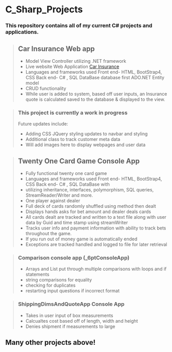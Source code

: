# C_Sharp_Projects
### This repository contains all of my current C# projects and applications.

> ## Car Insurance Web app
> - Model View Controller utilizing .NET framework
> - Live website Web Application [Car Insurance](https://carinsurancequotecalculatingapp.azurewebsites.net)
> - Languages and frameworks used Front end- HTML, BootStrap4, CSS Back end- C# , SQL DataBase database first ADO.NET Entity model 
> - CRUD functionality
> - While user is added to system, based off user inputs, an Insurance quote is calculated saved to the database & displayed to the view.

> ### This project is currently a work in progress 
> Future updates include:
> - Adding CSS JQuery styling updates to navbar and styling 
> - Additional class to track customer meta data
> - Will add images here to display webpages and user data


> ## Twenty One Card Game Console App
> - Fully functional twenty one card game 
> - Languages and frameworks used Front end- HTML, BootStrap4, CSS Back end- C# , SQL DataBase with 
> - utilizing inheritance, interfaces, polymorphism, SQL queries, StreamReader/Writer and more.
> - One player against dealer 
> - Full deck of cards randomly shuffled using method then dealt
> - Displays hands asks for bet amount and dealer deals cards
> - All cards dealt are tracked and written to a text file along with user data by Guid and time stamp using streamWriter 
> - Tracks user info and payment information with ability to track bets throughout the game.
> - If you run out of money game is automatically ended 
> - Exceptions are tracked handled and logged to file for later retrieval 


> ### Comparison console app (_6ptConsoleApp) 
> - Arrays and List put through multiple comparisons with loops and if statements
> - string comparisons for equality 
> - checking for duplicates
> - restarting input questions if incorrect format

> ### ShippingDimsAndQuoteApp Console App
> - Takes in user input of box measurements
> - Calcualtes cost based off of length, width and height
> - Denies shipment if measurements to large

## Many other projects above!  





